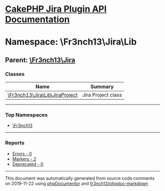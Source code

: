# [CakePHP Jira Plugin API Documentation](../home.md)

# Namespace: \Fr3nch13\Jira\Lib
## Parent: [\Fr3nch13\Jira](../namespaces/Fr3nch13.Jira.md)
### Classes
| Name | Summary |
| ---- | ------- |
| [\Fr3nch13\Jira\Lib\JiraProject](../classes/Fr3nch13.Jira.Lib.JiraProject.md) | Jira Project class |

---

### Top Namespaces

* [\Fr3nch13](../namespaces/Fr3nch13.html.md)

---

### Reports
* [Errors - 0](../reports/errors.md)
* [Markers - 2](../reports/markers.md)
* [Deprecated - 0](../reports/deprecated.md)

---

This document was automatically generated from source code comments on 2019-11-22 using [phpDocumentor](http://www.phpdoc.org/) and [fr3nch13/phpdoc-markdown](https://github.com/fr3nch13/phpdoc-markdown)
